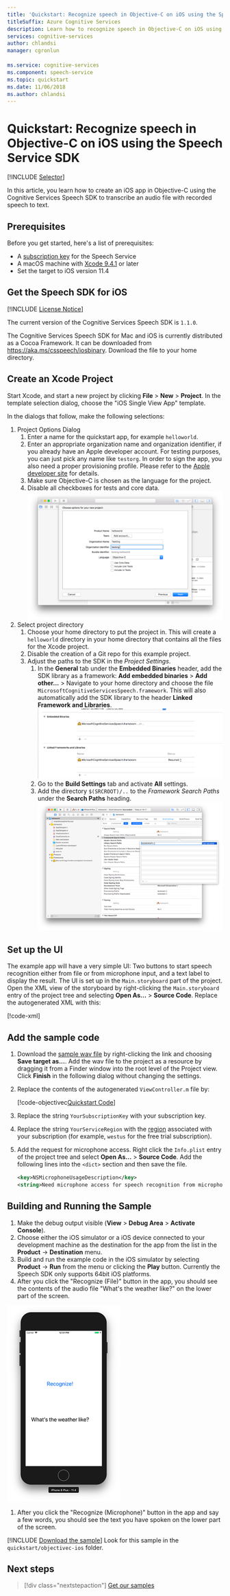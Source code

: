 ```yaml
---
title: 'Quickstart: Recognize speech in Objective-C on iOS using the Speech Service SDK'
titleSuffix: Azure Cognitive Services
description: Learn how to recognize speech in Objective-C on iOS using the Speech Service SDK
services: cognitive-services
author: chlandsi
manager: cgronlun

ms.service: cognitive-services
ms.component: speech-service
ms.topic: quickstart
ms.date: 11/06/2018
ms.author: chlandsi
---
```


# Quickstart: Recognize speech in Objective-C on iOS using the Speech Service SDK

[!INCLUDE [Selector](../../../includes/cognitive-services-speech-service-quickstart-selector.md)]

In this article, you learn how to create an iOS app in Objective-C using the Cognitive Services Speech SDK to transcribe an audio file with recorded speech to text.

## Prerequisites

Before you get started, here's a list of prerequisites:

* A [subscription key](get-started.md) for the Speech Service
* A macOS machine with [Xcode 9.4.1](https://geo.itunes.apple.com/us/app/xcode/id497799835?mt=12) or later
* Set the target to iOS version 11.4

## Get the Speech SDK for iOS

[!INCLUDE [License Notice](../../../includes/cognitive-services-speech-service-license-notice.md)]

The current version of the Cognitive Services Speech SDK is `1.1.0`.

The Cognitive Services Speech SDK for Mac and iOS is currently distributed as a Cocoa Framework.
It can be downloaded from https://aka.ms/csspeech/iosbinary. Download the file to your home directory.

## Create an Xcode Project

Start Xcode, and start a new project by clicking **File** > **New** > **Project**.
In the template selection dialog, choose the "iOS Single View App" template.

In the dialogs that follow, make the following selections:

1. Project Options Dialog
    1. Enter a name for the quickstart app, for example `helloworld`.
    1. Enter an appropriate organization name and organization identifier, if you already have an Apple developer account. For testing purposes, you can just pick any name like `testorg`. In order to sign the app, you also need a proper provisioning profile. Please refer to the [Apple developer site](https://developer.apple.com/) for details.
    1. Make sure Objective-C is chosen as the language for the project.
    1. Disable all checkboxes for tests and core data.
    ![Project Settings](media/sdk/qs-objectivec-project-settings.png)
1. Select project directory
    1. Choose your home directory to put the project in. This will create a `helloworld` directory in your home directory that contains all the files for the Xcode project.
    1. Disable the creation of a Git repo for this example project.
    1. Adjust the paths to the SDK in the *Project Settings*.
        1. In the **General** tab under the **Embedded Binaries** header, add the SDK library as a framework: **Add embedded binaries** > **Add other...** > Navigate to your home directory and choose the file `MicrosoftCognitiveServicesSpeech.framework`. This will also automatically add the SDK library to the header **Linked Framework and Libraries**.
        ![Added Framework](media/sdk/qs-objectivec-framework.png)
        1. Go to the **Build Settings** tab and activate **All** settings.
        1. Add the directory `$(SRCROOT)/..` to the *Framework Search Paths* under the **Search Paths** heading.
        ![Framework Search Path setting](media/sdk/qs-objectivec-framework-search-paths.png)

## Set up the UI

The example app will have a very simple UI: Two buttons to start speech recognition either from file or from microphone input, and a text label to display the result.
The UI is set up in the `Main.storyboard` part of the project.
Open the XML view of the storyboard by right-clicking the `Main.storyboard` entry of the project tree and selecting **Open As...** > **Source Code**.
Replace the autogenerated XML with this:

[!code-xml[](~/samples-cognitive-services-speech-sdk/quickstart/objectivec-ios/helloworld/helloworld/Base.lproj/Main.storyboard)]

## Add the sample code

1. Download the [sample wav file](https://raw.githubusercontent.com/Azure-Samples/cognitive-services-speech-sdk/f9807b1079f3a85f07cbb6d762c6b5449d536027/samples/cpp/windows/console/samples/whatstheweatherlike.wav) by right-clicking the link and choosing **Save target as...**.
Add the wav file to the project as a resource by dragging it from a Finder window into the root level of the Project view.
Click **Finish** in the following dialog without changing the settings.
1. Replace the contents of the autogenerated `ViewController.m` file by:

   [!code-objectivec[Quickstart Code](~/samples-cognitive-services-speech-sdk/quickstart/objectivec-ios/helloworld/helloworld/ViewController.m#code)]
1. Replace the string `YourSubscriptionKey` with your subscription key.
1. Replace the string `YourServiceRegion` with the [region](regions.md) associated with your subscription (for example, `westus` for the free trial subscription).
1. Add the request for microphone access. Right click the `Info.plist` entry of the project tree and select **Open As...** > **Source Code**. Add the following lines into the `<dict>` section and then save the file.
    ```xml
    <key>NSMicrophoneUsageDescription</key>
    <string>Need microphone access for speech recognition from microphone.</string>
    ```

## Building and Running the Sample

1. Make the debug output visible (**View** > **Debug Area** > **Activate Console**).
1. Choose either the iOS simulator or a iOS device connected to your development machine as the destination for the app from the list in the **Product** -> **Destination** menu.
1. Build and run the example code in the iOS simulator by selecting **Product** -> **Run** from the menu or clicking the **Play** button.
Currently the Speech SDK only supports 64bit iOS platforms.
1. After you click the "Recognize (File)" button in the app, you should see the contents of the audio file "What's the weather like?" on the lower part of the screen.

 ![Simulated iOS App](media/sdk/qs-objectivec-simulated-app.png)

1. After you click the "Recognize (Microphone)" button in the app and say a few words, you should see the text you have spoken on the lower part of the screen.

[!INCLUDE [Download the sample](../../../includes/cognitive-services-speech-service-speech-sdk-sample-download-h2.md)]
Look for this sample in the `quickstart/objectivec-ios` folder.

## Next steps

> [!div class="nextstepaction"]
> [Get our samples](speech-sdk.md#get-the-samples)
